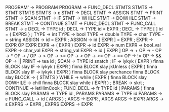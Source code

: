 PROGRAM' -> PROGRAM
PROGRAM -> FUNC_DECL STMTS
STMTS -> STMT STMTS
STMTS -> ε
STMT -> DECL
STMT -> ASSIGN
STMT -> PRINT
STMT -> SCAN
STMT -> IF
STMT -> WHILE
STMT -> DOWHILE
STMT -> BREAK
STMT -> CONTINUE
STMT -> FUNC_DECL
STMT -> FUNC_CALL
STMT -> ε
DECL -> TYPE id ;
DECL -> TYPE id = EXPR ;
DECL -> TYPE [ ] id = { EXPRS } ;
TYPE -> int
TYPE -> bool
TYPE -> double
TYPE -> char
TYPE -> string
ASSIGN -> id = EXPR ;
ASSIGN -> id [ EXPR ] = EXPR ;
EXPR -> EXPR OP EXPR
EXPR -> ( EXPR )
EXPR -> id
EXPR -> num
EXPR -> bool_val
EXPR -> char_val
EXPR -> string_val
EXPR -> id [ EXPR ]
OP -> +
OP -> -
OP -> *
OP -> /
OP -> >
OP -> >=
OP -> <
OP -> <=
OP -> ==
OP -> !=
OP -> &&
OP -> ||
PRINT -> tea id ;
SCAN -> TYPE id snatch ;
IF -> iykyk ( EXPR ) finna BLOCK slay
IF -> iykyk ( EXPR ) finna BLOCK slay jkUnless ( EXPR ) finna BLOCK slay
IF -> iykyk ( EXPR ) finna BLOCK slay perchance finna BLOCK slay
BLOCK -> { STMTS }
WHILE -> while ( EXPR ) finna BLOCK slay
DOWHILE -> chill finna BLOCK slay while ( EXPR ) ;
BREAK -> skrt ;
CONTINUE -> letHimCook ;
FUNC_DECL -> fr TYPE id ( PARAMS ) finna BLOCK slay
PARAMS -> TYPE id , PARAMS
PARAMS -> TYPE id
PARAMS -> ε
FUNC_CALL -> id ( ARGS ) ;
ARGS -> EXPR , ARGS
ARGS -> EXPR
ARGS -> ε
EXPRS -> EXPR , EXPRS
EXPRS -> EXPR
